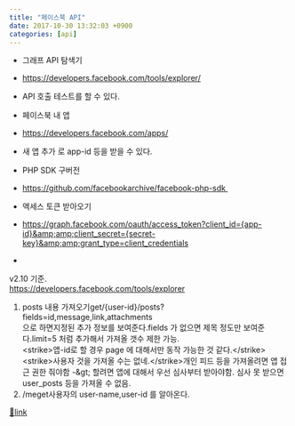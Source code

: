 ```yaml
---
title: "페이스북 API"
date: 2017-10-30 13:32:03 +0900
categories: [api]
---
```


- 그래프 API 탐색기
- https://developers.facebook.com/tools/explorer/
- API 호출 테스트를 할 수 있다.

- 페이스북 내 앱
- https://developers.facebook.com/apps/
- 새 앱 추가 로 app-id 등을 받을 수 있다.

- PHP SDK 구버전
- https://github.com/facebookarchive/facebook-php-sdk 

- 액세스 토큰 받아오기
- https://graph.facebook.com/oauth/access_token?client_id={app-id}&amp;amp;client_secret={secret-key}&amp;amp;grant_type=client_credentials

-   


  
v2.10 기준.  
https://developers.facebook.com/tools/explorer  
1. posts 내용 가져오기get/{user-id}/posts?fields=id,message,link,attachments  
으로 하면지정된 추가 정보를 보여준다.fields 가 없으면 제목 정도만 보여준다.limit=5 처럼 추가해서 가져올 갯수 제한 가능.  
&lt;strike&gt;앱-id로 할 경우 page 에 대해서만 동작 가능한 것 같다.&lt;/strike&gt;&lt;strike&gt;사용자 것을 가져올 수는 없네.&lt;/strike&gt;개인 피드 등을 가져올려면 앱 접근 권한 줘야함 -&amp;gt; 할려면 앱에 대해서 우선 심사부터 받아야함. 심사 못 받으면 user_posts 등을 가져올 수 없음.  
2. /meget사용자의 user-name,user-id 를 알아온다.  



[🔗link](http://www.mins01.com/mh/tech/read/1121)